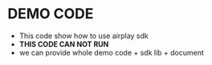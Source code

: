 # DEMO CODE

* This code show how to use airplay sdk
* **THIS CODE CAN NOT RUN**
* we can provide whole demo code + sdk lib + document

